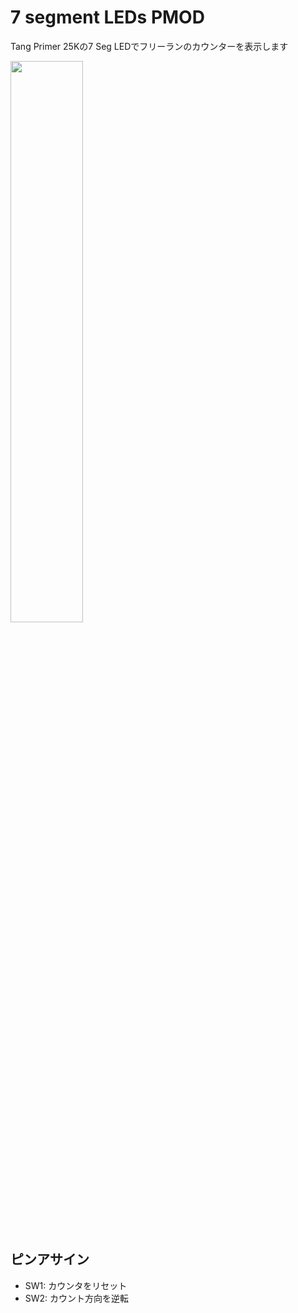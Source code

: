 # 7 segment LEDs PMOD

Tang Primer 25Kの7 Seg LEDでフリーランのカウンターを表示します

<img src="images/segleds.png" alt="" width="48%">

## ピンアサイン

  * SW1: カウンタをリセット
  * SW2: カウント方向を逆転

